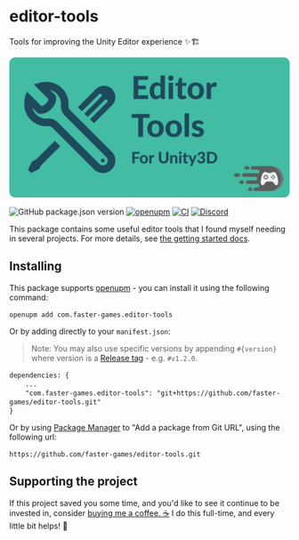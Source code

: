 # editor-tools

Tools for improving the Unity Editor experience ✨🏗

![Project logo; A screwdriver and wrench crossed on an aquamarine background next to the text "Editor Tools for Unity"](./Documentation~/header.png)

![GitHub package.json version](https://img.shields.io/github/package-json/v/faster-games/editor-tools)
[![openupm](https://img.shields.io/npm/v/com.faster-games.editor-tools?label=openupm&registry_uri=https://package.openupm.com)](https://openupm.com/packages/com.faster-games.editor-tools/)
[![CI](https://github.com/faster-games/editor-tools/actions/workflows/main.yml/badge.svg)](https://github.com/faster-games/editor-tools/actions/workflows/main.yml)
[![Discord](https://img.shields.io/discord/862006447919726604)](https://discord.gg/QfQE6rWQqq)

This package contains some useful editor tools that I found myself needing in several projects. For more details, see [the getting started docs](https://editor-tools.faster-games.com//manual/getting-started).

## Installing

This package supports [openupm](https://openupm.com/packages/com.faster-games.editor-tools/) - you can install it using the following command:

```
openupm add com.faster-games.editor-tools
```

Or by adding directly to your `manifest.json`:

> Note: You may also use specific versions by appending `#{version}` where version is a [Release tag](https://github.com/faster-games/editor-tools/releases) - e.g. `#v1.2.0`.

```
dependencies: {
	...
	"com.faster-games.editor-tools": "git+https://github.com/faster-games/editor-tools.git"
}
```

Or by using [Package Manager](https://docs.unity3d.com/Manual/upm-ui-giturl.html) to "Add a package from Git URL", using the following url:

```
https://github.com/faster-games/editor-tools.git
```

## Supporting the project

If this project saved you some time, and you'd like to see it continue to be invested in, consider [buying me a coffee. ☕](https://www.buymeacoffee.com/bengreenier) I do this full-time, and every little bit helps! 💙
